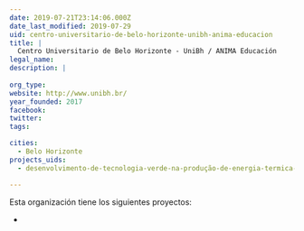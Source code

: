 ```yaml
---
date: 2019-07-21T23:14:06.000Z
date_last_modified: 2019-07-29
uid: centro-universitario-de-belo-horizonte-unibh-anima-educacion
title: |
  Centro Universitario de Belo Horizonte - UniBh / ANIMA Educación
legal_name: 
description: |
  
org_type: 
website: http://www.unibh.br/
year_founded: 2017
facebook: 
twitter: 
tags:

cities: 
  - Belo Horizonte
projects_uids:
  - desenvolvimento-de-tecnologia-verde-na-produção-de-energia-termica-com-impacto-global-significativo-na-matriz-energetica

---
```


Esta organización tiene los siguientes proyectos:

- [](/proyectos/desenvolvimento-de-tecnologia-verde-na-produção-de-energia-termica-com-impacto-global-significativo-na-matriz-energetica)
